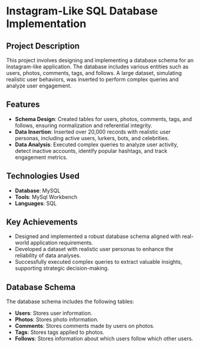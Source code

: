 # Instagram-Like SQL Database Implementation

## Project Description
This project involves designing and implementing a database schema for an Instagram-like application. The database includes various entities such as users, photos, comments, tags, and follows. A large dataset, simulating realistic user behaviors, was inserted to perform complex queries and analyze user engagement.

## Features
- **Schema Design**: Created tables for users, photos, comments, tags, and follows, ensuring normalization and referential integrity.
- **Data Insertion**: Inserted over 20,000 records with realistic user personas, including active users, lurkers, bots, and celebrities.
- **Data Analysis**: Executed complex queries to analyze user activity, detect inactive accounts, identify popular hashtags, and track engagement metrics.

## Technologies Used
- **Database**: MySQL
- **Tools**: MySql Workbench
- **Languages**: SQL

## Key Achievements
- Designed and implemented a robust database schema aligned with real-world application requirements.
- Developed a dataset with realistic user personas to enhance the reliability of data analyses.
- Successfully executed complex queries to extract valuable insights, supporting strategic decision-making.

## Database Schema
The database schema includes the following tables:
- **Users**: Stores user information.
- **Photos**: Stores photo information.
- **Comments**: Stores comments made by users on photos.
- **Tags**: Stores tags applied to photos.
- **Follows**: Stores information about which users follow which other users.
